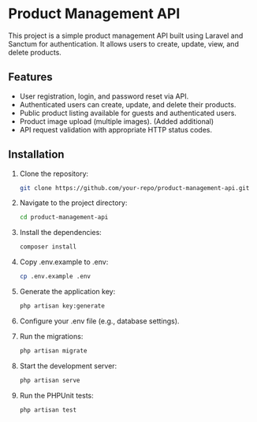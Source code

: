# Product Management API

This project is a simple product management API built using Laravel and Sanctum for authentication. It allows users to create, update, view, and delete products.

## Features

- User registration, login, and password reset via API.
- Authenticated users can create, update, and delete their products.
- Public product listing available for guests and authenticated users.
- Product image upload (multiple images). (Added additional)
- API request validation with appropriate HTTP status codes.

## Installation

1. Clone the repository:
   ```bash
   git clone https://github.com/your-repo/product-management-api.git

2. Navigate to the project directory:
    ```bash
    cd product-management-api

3. Install the dependencies:

    ```bash
    composer install
4. Copy .env.example to .env:

    ```bash
    cp .env.example .env

5. Generate the application key:

    ```bash
    php artisan key:generate

6. Configure your .env file (e.g., database settings).

7. Run the migrations:

    ```bash
    php artisan migrate
8. Start the development server:

    ```bash
    php artisan serve
   
9. Run the PHPUnit tests:

    ```bash
    php artisan test
